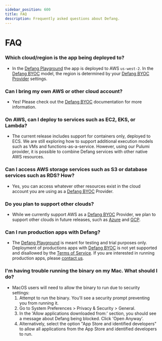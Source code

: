 ```yaml
---
sidebar_position: 600
title: FAQ
description: Frequently asked questions about Defang.
---
```



# FAQ

### Which cloud/region is the app being deployed to?

- In the [Defang Playground](./concepts/defang-playground.md) the app is deployed to AWS `us-west-2`. In the [Defang BYOC](./concepts/defang-byoc.md) model, the region is determined by your [Defang BYOC Provider](/docs/category/providers) settings.

### Can I bring my own AWS or other cloud account?

- Yes! Please check out the [Defang BYOC](./concepts/defang-byoc.md) documentation for more information.

### On AWS, can I deploy to services such as EC2, EKS, or Lambda?

- The current release includes support for containers only, deployed to ECS. We are still exploring how to support additional execution models such as VMs and functions-as-a-service. However, using our Pulumi provider, it is possible to combine Defang services with other native AWS resources.

### Can I access AWS storage services such as S3 or database services such as RDS? How?

- Yes, you can access whatever other resources exist in the cloud account you are using as a [Defang BYOC](./concepts/defang-byoc.md) Provider.

### Do you plan to support other clouds?

- While we currently support AWS as a [Defang BYOC](./concepts/defang-byoc.md) Provider, we plan to support other clouds in future releases, such as [Azure](./providers/azure.md) and [GCP](./providers/gcp.md).

### Can I run production apps with Defang?

- The [Defang Playground](./concepts/defang-playground.md) is meant for testing and trial purposes only. Deployment of productions apps with [Defang BYOC](./concepts/defang-byoc.md) is not yet supported and disallowed by the [Terms of Service](https://defang.io/terms-service.html). If you are interested in running production apps, please [contact us](https://defang.io/#Contact-us).

### I'm having trouble running the binary on my Mac. What should I do?

- MacOS users will need to allow the binary to run due to security settings:
    1. Attempt to run the binary. You'll see a security prompt preventing you from running it.
    2. Go to System Preferences > Privacy & Security > General.
    3. In the 'Allow applications downloaded from:' section, you should see a message about Defang being blocked. Click 'Open Anyway'.
    4. Alternatively, select the option "App Store and identified developers" to allow all applications from the App Store and identified developers to run.
